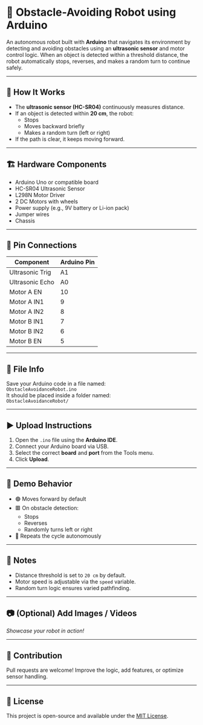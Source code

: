 # 🤖 Obstacle-Avoiding Robot using Arduino

An autonomous robot built with **Arduino** that navigates its environment by detecting and avoiding obstacles using an **ultrasonic sensor** and motor control logic. When an object is detected within a threshold distance, the robot automatically stops, reverses, and makes a random turn to continue safely.

---

## 🧠 How It Works

- The **ultrasonic sensor (HC-SR04)** continuously measures distance.
- If an object is detected within **20 cm**, the robot:
  - Stops
  - Moves backward briefly
  - Makes a random turn (left or right)
- If the path is clear, it keeps moving forward.

---

## 🏗️ Hardware Components

- Arduino Uno or compatible board
- HC-SR04 Ultrasonic Sensor
- L298N Motor Driver
- 2 DC Motors with wheels
- Power supply (e.g., 9V battery or Li-ion pack)
- Jumper wires
- Chassis

---

## 🔌 Pin Connections

| Component         | Arduino Pin |
|------------------|-------------|
| Ultrasonic Trig  | A1          |
| Ultrasonic Echo  | A0          |
| Motor A EN       | 10          |
| Motor A IN1      | 9           |
| Motor A IN2      | 8           |
| Motor B IN1      | 7           |
| Motor B IN2      | 6           |
| Motor B EN       | 5           |

---

## 📁 File Info

Save your Arduino code in a file named:  
`ObstacleAvoidanceRobot.ino`  
It should be placed inside a folder named:  
`ObstacleAvoidanceRobot/`

---

## ▶️ Upload Instructions

1. Open the `.ino` file using the **Arduino IDE**.
2. Connect your Arduino board via USB.
3. Select the correct **board** and **port** from the Tools menu.
4. Click **Upload**.

---

## 🚀 Demo Behavior

- 🟢 Moves forward by default
- 🟥 On obstacle detection:
  - Stops
  - Reverses
  - Randomly turns left or right
- 🔁 Repeats the cycle autonomously

---

## 📌 Notes

- Distance threshold is set to `20 cm` by default.
- Motor speed is adjustable via the `speed` variable.
- Random turn logic ensures varied pathfinding.

---

## 📷 (Optional) Add Images / Videos

_Showcase your robot in action!_

---

## 🤝 Contribution

Pull requests are welcome! Improve the logic, add features, or optimize sensor handling.

---

## 📄 License

This project is open-source and available under the [MIT License](LICENSE).


